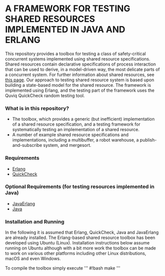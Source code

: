 # A FRAMEWORK FOR TESTING SHARED RESOURCES IMPLEMENTED IN JAVA AND ERLANG

This repository provides a toolbox for testing a class of safety-critical concurrent systems implemented using shared resource specifications. Shared resources contain declarative specifications of process interaction that can be used to derive, in a model-driven way, the most delicate parts of a concurrent system. For further information about shared resources, see [this page](http://babel.ls.fi.upm.es/~rnnalborodo/sr_web/).
Our approach to testing shared resource system is based upon building a state-based model for the shared resource. The framework is implemented using Erlang, and the testing part of the framework uses the Quviq QuickCheck random testing tool.

### What is in this repository? ###

* The toolbox, which provides a generic (but inefficient) implementation of a shared resource specification, and a testing framework for systematically testing an implementation of a shared resource. 
* A number of example shared resource specifications and implementations, including a multibuffer, a robot warehouse, a publish-and-subscribe system, and mergesort.

### Requirements ###

* [Erlang](http://www.erlang.org/)
* [QuickCheck](http://www.quviq.com/)

### Optional Requirements (for testing resources implemented in Java) ###

* [JavaErlang](https://github.com/fredlund/JavaErlang)
* [Java](http://www.oracle.com/technetwork/es/java/javase/downloads/index.html)

### Installation and Running ###

In the following it is assumed that Erlang, QuickCheck, Java and JavaErlang are
already installed. The Erlang-based shared resource toolbox has been developed
using Ubuntu (Linux). Installation instructions below assume running on Ubuntu
although with a bit more work the toolbox can be made to work on various other
platforms including other Linux distributions, macOS and even Windows.

To compile the toolbox simply execute
'''
#!bash
make
'''

